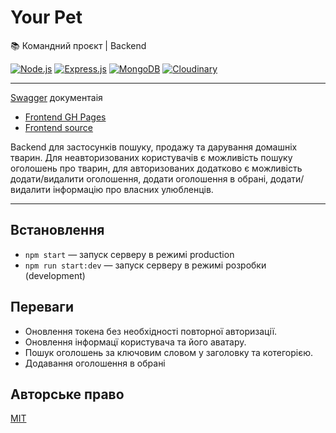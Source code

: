 # Your Pet

📚 Командний проєкт | Backend

[![Node.js](https://img.shields.io/badge/Node.js-339933?style=for-the-badge&logo=nodedotjs&logoColor=white)](#) [![Express.js](https://img.shields.io/badge/Express.js-000000?style=for-the-badge&logo=express&logoColor=white)](#) [![MongoDB](https://img.shields.io/badge/MongoDB-4EA94B?style=for-the-badge&logo=mongodb&logoColor=white)](#) [![Cloudinary](https://img.shields.io/badge/Cloudinary-2986cc?style=for-the-badge&logo=cloudinary&logoColor=white)](#)

_______________________

[Swagger](https://team-project-pets-backend.onrender.com/api-docs/) документаія

- [Frontend GH Pages](https://sig1smund.github.io/final-fullstack-team-proj/)
- [Frontend source](https://github.com/Sig1smund/final-fullstack-team-proj)

Backend для застосунків пошуку, продажу та дарування домашніх тварин. Для неавторизованих користувачів є можливість пошуку оголошень про тварин, для авторизованих додатково є можливість додати/видалити оголошення, додати оголошення в обрані, додати/видалити інформацію про власних улюбленців.

_____________________

## Встановлення

- `npm start` &mdash; запуск серверу в режимі production 
- `npm run start:dev` &mdash; запуск серверу в режимі розробки (development)

## Переваги

- Оновлення токена без необхідності повторної авторизації. 
- Оновлення інформацї користувача та його аватару. 
- Пошук оголошень за ключовим словом у заголовку та котегорією.
- Додавання оголошення в обрані 

## Авторське право

[MIT](https://opensource.org/licenses/MIT)
